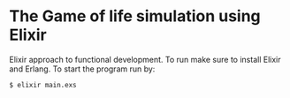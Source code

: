 # The Game of life simulation using Elixir

Elixir approach to functional development. To run make sure to install Elixir and Erlang. To start the program run by:

    $ elixir main.exs
